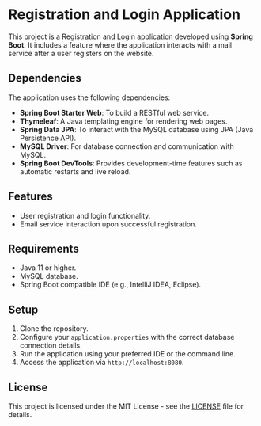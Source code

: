 # Registration and Login Application

This project is a Registration and Login application developed using **Spring Boot**. It includes a feature where the application interacts with a mail service after a user registers on the website.

## Dependencies

The application uses the following dependencies:

- **Spring Boot Starter Web**: To build a RESTful web service.
- **Thymeleaf**: A Java templating engine for rendering web pages.
- **Spring Data JPA**: To interact with the MySQL database using JPA (Java Persistence API).
- **MySQL Driver**: For database connection and communication with MySQL.
- **Spring Boot DevTools**: Provides development-time features such as automatic restarts and live reload.

## Features

- User registration and login functionality.
- Email service interaction upon successful registration.

## Requirements

- Java 11 or higher.
- MySQL database.
- Spring Boot compatible IDE (e.g., IntelliJ IDEA, Eclipse).

## Setup

1. Clone the repository.
2. Configure your `application.properties` with the correct database connection details.
3. Run the application using your preferred IDE or the command line.
4. Access the application via `http://localhost:8080`.

## License

This project is licensed under the MIT License - see the [LICENSE](LICENSE) file for details.
